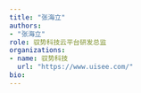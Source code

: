 ```yaml
---
title: "张海立"
authors:
- "张海立"
role: 驭势科技云平台研发总监
organizations:
- name: 驭势科技
  url: "https://www.uisee.com/"
bio: 
---
```

